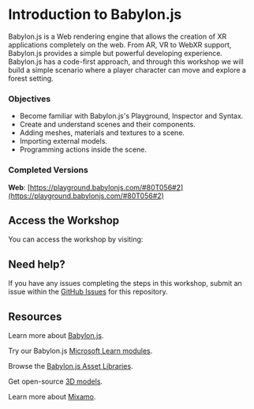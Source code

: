 # Introduction to Babylon.js 

Babylon.js is a Web rendering engine that allows the creation of XR applications completely on the web. From AR, VR to WebXR support, Babylon.js provides a simple but powerful developing experience. Babylon.js has a code-first approach, and through this workshop we will build a simple scenario where a player character can move and explore a forest setting.

### Objectives

- Become familiar with Babylon.js's Playground, Inspector and Syntax.
- Create and understand scenes and their components.
- Adding meshes, materials and textures to a scene.
- Importing external models.
- Programming actions inside the scene.

### Completed Versions

**Web**: [https://playground.babylonjs.com/#80T056#2](https://playground.babylonjs.com/#80T056#2)


## Access the Workshop

You can access the workshop by visiting: 

## Need help?

If you have any issues completing the steps in this workshop, submit an issue within the [GitHub Issues](https://github.com/gcordido/babylon-student-workshop/issues) for this repository.

## Resources

Learn more about [Babylon.js](https://doc.babylonjs.com/).

Try our Babylon.js [Microsoft Learn modules](https://docs.microsoft.com/learn/browse/?terms=babylon.js).

Browse the [Babylon.js Asset Libraries](https://doc.babylonjs.com/toolsAndResources/assetLibraries).

Get open-source [3D models](https://aka.ms/models).

Learn more about [Mixamo](https://www.mixamo.com/).
